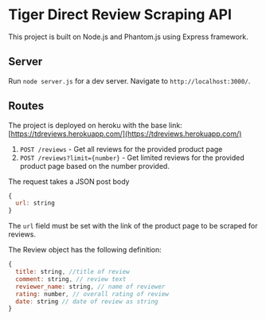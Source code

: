 # Tiger Direct Review Scraping API

This project is built on Node.js and Phantom.js using Express framework.

## Server

Run `node server.js` for a dev server. Navigate to `http://localhost:3000/`.

## Routes

The project is deployed on heroku with the base link: [https://tdreviews.herokuapp.com/](https://tdreviews.herokuapp.com/)

 1. `POST /reviews` - Get all reviews for the provided product page
 2. `POST /reviews?limit={number}` - Get limited reviews for the provided product page based on the number provided.
 
The request takes a JSON post body
```javascript
{
  url: string
}
```

The `url` field must be set with the link of the product page to be scraped for reviews.

The Review object has the following definition:

```javascript
{
  title: string, //title of review
  comment: string, // review text
  reviewer_name: string, // name of reviewer
  rating: number, // overall rating of review
  date: string // date of review as string
}
```
